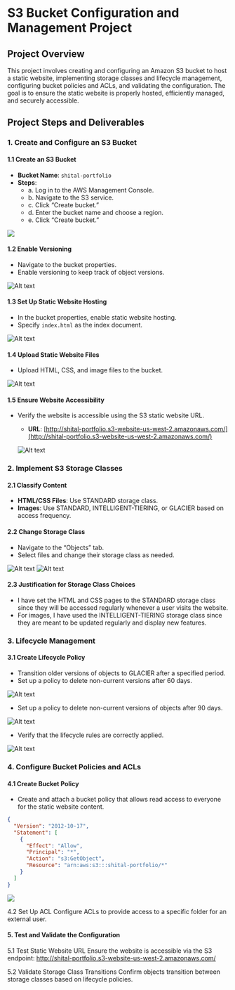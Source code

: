 # S3 Bucket Configuration and Management Project

## Project Overview

This project involves creating and configuring an Amazon S3 bucket to host a static website, implementing storage classes and lifecycle management, configuring bucket policies and ACLs, and validating the configuration. The goal is to ensure the static website is properly hosted, efficiently managed, and securely accessible.

## Project Steps and Deliverables

### 1. Create and Configure an S3 Bucket

#### 1.1 Create an S3 Bucket
- **Bucket Name**: `shital-portfolio`
- **Steps**:
  - a. Log in to the AWS Management Console.
  - b. Navigate to the S3 service.
  - c. Click “Create bucket.”
  - d. Enter the bucket name and choose a region.
  - e. Click “Create bucket.”

![](/images/1.png)

#### 1.2 Enable Versioning
- Navigate to the bucket properties.
- Enable versioning to keep track of object versions.

![Alt text](/images/2.png)


#### 1.3 Set Up Static Website Hosting
- In the bucket properties, enable static website hosting.
- Specify `index.html` as the index document.

![Alt text](/images/3.png)

#### 1.4 Upload Static Website Files
- Upload HTML, CSS, and image files to the bucket.

![Alt text](/images/4.png)


#### 1.5 Ensure Website Accessibility
- Verify the website is accessible using the S3 static website URL.
  - **URL**: [http://shital-portfolio.s3-website-us-west-2.amazonaws.com/](http://shital-portfolio.s3-website-us-west-2.amazonaws.com/)

  ![Alt text](/images/5.png)


### 2. Implement S3 Storage Classes

#### 2.1 Classify Content
- **HTML/CSS Files**: Use STANDARD storage class.
- **Images**: Use STANDARD, INTELLIGENT-TIERING, or GLACIER based on access frequency.

#### 2.2 Change Storage Class
- Navigate to the “Objects” tab.
- Select files and change their storage class as needed.

![Alt text](/images/6.png)
![Alt text](/images/7.png)



#### 2.3 Justification for Storage Class Choices
- I have set the HTML and CSS pages to the STANDARD storage class since they will be accessed regularly whenever a user visits the website.
- For images, I have used the INTELLIGENT-TIERING storage class since they are meant to be updated regularly and display new features.

### 3. Lifecycle Management

#### 3.1 Create Lifecycle Policy
- Transition older versions of objects to GLACIER after a specified period.
- Set up a policy to delete non-current versions after 60 days.

![Alt text](/images/8.png)

- Set up a policy to delete non-current versions of objects after 90 days.

![Alt text](/images/9.png)

- Verify that the lifecycle rules are correctly applied.

![Alt text](/images/10.png)


### 4. Configure Bucket Policies and ACLs

#### 4.1 Create Bucket Policy
- Create and attach a bucket policy that allows read access to everyone for the static website content.

```json
{
  "Version": "2012-10-17",
  "Statement": [
    {
      "Effect": "Allow",
      "Principal": "*",
      "Action": "s3:GetObject",
      "Resource": "arn:aws:s3:::shital-portfolio/*"
    }
  ]
}
```

![](/images/11.png)




4.2 Set Up ACL
Configure ACLs to provide access to a specific folder for an external user.


#### 5. Test and Validate the Configuration
5.1 Test Static Website URL
Ensure the website is accessible via the S3 endpoint: http://shital-portfolio.s3-website-us-west-2.amazonaws.com/

5.2 Validate Storage Class Transitions
Confirm objects transition between storage classes based on lifecycle policies.

